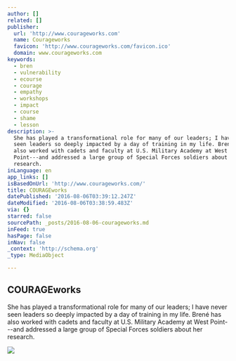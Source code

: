 ```yaml
---
author: []
related: []
publisher:
  url: 'http://www.courageworks.com'
  name: Courageworks
  favicon: 'http://www.courageworks.com/favicon.ico'
  domain: www.courageworks.com
keywords:
  - bren
  - vulnerability
  - ecourse
  - courage
  - empathy
  - workshops
  - impact
  - course
  - shame
  - lesson
description: >-
  She has played a transformational role for many of our leaders; I have never
  seen leaders so deeply impacted by a day of training in my life. Brené has
  also worked with cadets and faculty at U.S. Military Academy at West
  Point---and addressed a large group of Special Forces soldiers about her
  research.
inLanguage: en
app_links: []
isBasedOnUrl: 'http://www.courageworks.com/'
title: COURAGEworks
datePublished: '2016-08-06T03:39:12.247Z'
dateModified: '2016-08-06T03:38:59.483Z'
via: {}
starred: false
sourcePath: _posts/2016-08-06-courageworks.md
inFeed: true
hasPage: false
inNav: false
_context: 'http://schema.org'
_type: MediaObject

---
```

<article style=""><h1>COURAGEworks</h1><p>She has played a transformational role for many of our leaders; I have never seen leaders so deeply impacted by a day of training in my life. Brené has also worked with cadets and faculty at U.S. Military Academy at West Point---and addressed a large group of Special Forces soldiers about her research.</p><img src="http://www.courageworks.com/assets/classrooms/working-leading-d1dc702409f1667dc1e02eb5abeee0e551c0700cc07a360fc413fbff43d1d539.jpg" /></article>